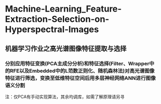 # Machine-Learning_Feature-Extraction-Selection-on-Hyperspectral-Images

## 机器学习作业之高光谱图像特征提取与选择

### 分别应用特征变换(PCA主成分分析)和特征选择(Filter、Wrapper中的RFE以及Embedded中的L范数正则化、随机森林法)对高光谱图像特征进行筛选，变换至低维特征空间后用多层神经网络ANN进行图像语义分割

注：仅PCA有手动实现算法，其余均调库，如需了解原理请另寻
